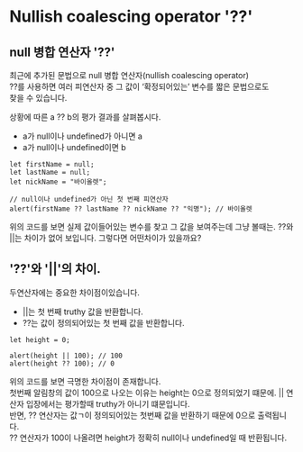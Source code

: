 # Nullish coalescing operator '??'  
## null 병합 연산자 '??'  
최근에 추가된 문법으로 null 병합 연산자(nullish coalescing operator)   
??를 사용하면 여러 피연산자 중 그 값이 ‘확정되어있는’ 변수를 짧은 문법으로도   
찾을 수 있습니다.  

상황에 따른 a ?? b의 평가 결과를 살펴봅시다.  

- a가 null이나 undefined가 아니면 a
- a가 null이나 undefined이면 b

````
let firstName = null;
let lastName = null;
let nickName = "바이올렛";

// null이나 undefined가 아닌 첫 번째 피연산자
alert(firstName ?? lastName ?? nickName ?? "익명"); // 바이올렛
````
위의 코드를 보면 실제 값이들어있는 변수를 찾고 그 값을 보여주는데 그냥 볼때는. 
??와 ||는 차이가 없어 보입니다.  그렇다면 어떤차이가 있을까요?  

## '??'와 '||'의 차이.   
두연산자에는 중요한 차이점이있습니다.  
- ||는 첫 번째 truthy 값을 반환합니다.
- ??는 값이 정의되어있는 첫 번째 값을 반환합니다.
````
let height = 0;

alert(height || 100); // 100
alert(height ?? 100); // 0
````
위의 코드를 보면 극명한 차이점이 존재합니다.  
첫번째 알림창의 값이 100으로 나오는 이유는 height는 0으로 정의되었기 떄문에. 
|| 연산자 입장에서는 평가할때 truthy가 아니기 떄문입니다.  
반면, ?? 연산자는 값ㄱ이 정의되어있는 첫번째 값을 반환하기 때문에 0으로 출력됩니다.  
?? 연산자가 100이 나올려면 height가 정확히 null이나 undefined일 때 반환됩니다.  

